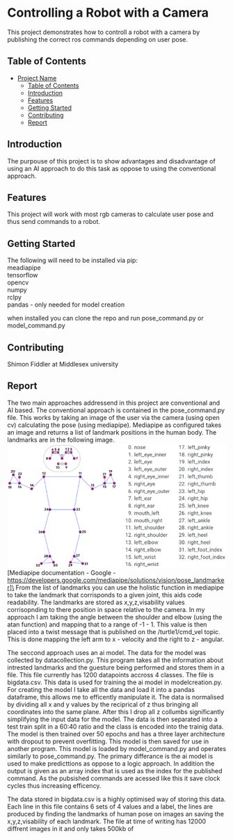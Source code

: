 # Controlling a Robot with a Camera

This project demonstrates how to controll a robot with a camera by publishing the correct ros commands depending on user pose.

## Table of Contents

- [Project Name](#project-name)
  - [Table of Contents](#table-of-contents)
  - [Introduction](#introduction)
  - [Features](#features)
  - [Getting Started](#getting-started)
  - [Contributing](#contributing)
  - [Report](#report)

## Introduction

The purpouse of this project is to show advantages and disadvantage of using an AI approach to do this task as oppose to using the conventional approach.

## Features

This project will work with most rgb cameras to calculate user pose and thus send commands to a robot.

## Getting Started

The following will need to be installed via pip:\
meadiapipe\
tensorflow\
opencv\
numpy\
rclpy\
pandas - only needed for model creation

when installed you can clone the repo and run pose_command.py or model_command.py

## Contributing

Shimon Fiddler at Middlesex university

## Report
The two main approaches addressend in this project are conventional and AI based. The conventional approach is contained in the pose_command.py file. This works by taking an image of the user via the camera (using open cv) calculating the pose (using mediapipe). Mediapipe as configured takes an image and returns a list of landmark positions in the human body. The landmarks are in the following image.\
![Mediapipe Landmarks](image.png)\
[Mediapipe documentation - Google - https://developers.google.com/mediapipe/solutions/vision/pose_landmarker]\
From the list of landmarks you can use the holistic function in mediapipe to take the landmark that corrisponds to a given joint, this aids code readability. The landmarks are stored as x,y,z,visability values corrisopnding to there position in space relative to the camera. In my approach I am taking the angle between the shoulder and elbow (using the atan function) and mapping that to a range of -1 - 1. This value is then placed into a twist message that is published on the /turtle1/cmd_vel topic. This is done mapping the left arm to x - velocity and the right to z - angular.

The seccond approach uses an ai model. The data for the model was collected by datacollection.py. This program takes all the information about intrested landmarks and the guesture being performed and stores them in a file. This file currently has 1200 datapoints accross 4 classes. The file is bigdata.csv. This data is used for training the ai model in modelcreation.py. For creating the model I take all the data and load it into a pandas dataframe, this allows me to efficently manipulate it. The data is normalised by dividing all x and y values by the reciprical of z thus bringing all coordinates into the same plane. After this I drop all z collumbs significantly simplifying the input data for the model. The data is then separated into a test train split in a 60:40 ratio and the class is encoded into the trainig data. The model is then trained over 50 epochs and has a three layer architecture with dropout to prevent overfitting. This model is then saved for use in another program. This model is loaded by model_command.py and operates similarly to pose_command.py. The primary differance is the ai model is used to make predicttions as oppose to a logic approach. In addition the output is given as an array index that is used as the index for the published command. As the pubsished commands are acessed like this it save clock cycles thus increasing efficency.

The data stored in bigdata.csv is a highly optimised way of storing this data. Each line in this file contains 6 sets of 4 values and a label, the lines are produced by finding the landmarks of human pose on images an saving the x,y,z,visability of each landmark. The file at time of writing has 12000 diffrent images in it and only takes 500kb of 

